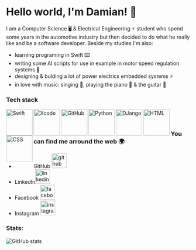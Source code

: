 # Hello world, I'm Damian! 👋

I am a Computer Science 🖥 & Electrical Engineering ⚡️ student who spend some years in the automotive industry but then decided to do what he really like and be a software developer. Beside my studies I'm also:
- learning programing in Swift  ⌨️
- writing some AI scripts for use in example in motor speed regulation systems 🧠
- designing & bulding a lot of power electrics embedded systems ⚡️
- in love with music: singing 🎤, playing the piano 🎹 & the guitar 🎸

### Tech stack
<img align="left" alt="Swift" width="72px" src="https://img.shields.io/badge/Swift-FA7343?style=for-the-badge&logo=swift&logoColor=white">
<img align="left" alt="Xcode" width="72px" src="https://img.shields.io/badge/Xcode-007ACC?style=flat-square&logo=Xcode&logoColor=white">
<img align="left" alt="GitHub" width="72px" src="https://img.shields.io/badge/GitHub-100000?style=for-the-badge&logo=github&logoColor=white">
<img align="left" alt="Python" width="72px" src="https://img.shields.io/badge/Python-FFD43B?style=for-the-badge&logo=python&logoColor=darkgreen">
<img align="left" alt="DJango" width="72px" src="https://img.shields.io/badge/Django-092E20?style=for-the-badge&logo=django&logoColor=green">
<img align="left" alt="HTML" width="72px" src="https://img.shields.io/badge/HTML-239120?style=for-the-badge&logo=html5&logoColor=white">
<img align="left" alt="CSS" width="72px" src="https://img.shields.io/badge/CSS-239120?&style=for-the-badge&logo=css3&logoColor=white">
</br></br>

### You can find me arround the web 🌍

- GitHub [<img src='https://cdn.jsdelivr.net/npm/simple-icons@3.0.1/icons/github.svg' alt='github' height='40'>](https://github.com/damianmikolajczak)
- LinkedIn[<img src='https://cdn.jsdelivr.net/npm/simple-icons@3.0.1/icons/linkedin.svg' alt='linkedin' height='40'>](https://www.linkedin.com/in/damian-mikołajczak-97506a215/)
- Facebook [<img src='https://cdn.jsdelivr.net/npm/simple-icons@3.0.1/icons/facebook.svg' alt='facebook' height='40'>](https://www.facebook.com/damian49841)
- Instagram [<img src='https://cdn.jsdelivr.net/npm/simple-icons@3.0.1/icons/instagram.svg' alt='instagram' height='40'>](https://www.instagram.com/damian_mikolajczak/)  

### Stats:
![GitHub stats](https://github-readme-stats.vercel.app/api?username=damianmikolajczak&show_icons=true)  
